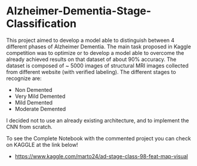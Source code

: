 # Alzheimer-Dementia-Stage-Classification

This project aimed to develop a model able to distinguish between 4 different phases of Alzheimer Dementia. The main task proposed in Kaggle competition was to optimize or to develop a model able to overcome the already achieved results on that dataset of about 90% accuracy. The dataset is composed of ~ 5000 images of structural MRI images collected from different website (with verified labeling). The different stages to recognize are:

- Non Demented
- Very Mild Demented
- Mild Demented
- Moderate Demented

 I decided not to use an already existing architecture, and to implement the CNN from scratch.

To see the Complete Notebook with the commented project you can check on KAGGLE at the link below!
- https://www.kaggle.com/marto24/ad-stage-class-98-feat-map-visual
